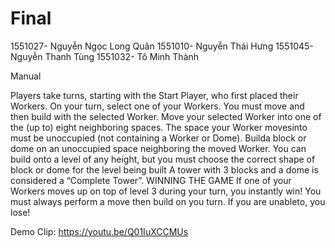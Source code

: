 # Final
1551027- Nguyễn Ngọc Long Quân
1551010- Nguyễn Thái Hưng
1551045- Nguyễn Thanh Tùng
1551032- Tô Minh Thành

Manual

Players take turns, starting with the Start Player, who first placed their Workers.
On your turn, select one of your Workers. You must move and then build with the selected Worker.
Move your selected Worker into one of the (up to) eight neighboring spaces.
The space your Worker movesinto must be unoccupied (not containing a Worker or Dome).
Builda block or dome on an unoccupied space neighboring the moved Worker.
You can build onto a level of any height, but you must choose the correct shape of block or dome for the level being built
A tower with 3 blocks and a dome is considered a “Complete Tower”.
WINNING THE GAME
If one of your Workers moves up on top of level 3 during your turn, you instantly win! 
You must always perform a move then build on you turn. If you are unableto, you lose!

Demo Clip: https://youtu.be/Q01IuXCCMUs
